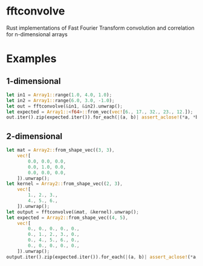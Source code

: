 # fftconvolve
Rust implementations of Fast Fourier Transform convolution and correlation for n-dimensional arrays

# Examples

## 1-dimensional
```rust
let in1 = Array1::range(1.0, 4.0, 1.0);
let in2 = Array1::range(6.0, 3.0, -1.0);
let out = fftconvolve(&in1, &in2).unwrap();
let expected = Array1::<f64>::from_vec(vec![6., 17., 32., 23., 12.]);
out.iter().zip(expected.iter()).for_each(|(a, b)| assert_aclose!(*a, *b, 1e-6));
```

## 2-dimensional
```rust
let mat = Array2::from_shape_vec((3, 3), 
    vec![
        0.0, 0.0, 0.0,
        0.0, 1.0, 0.0,
        0.0, 0.0, 0.0,
    ]).unwrap();
let kernel = Array2::from_shape_vec((2, 3), 
    vec![
        1., 2., 3., 
        4., 5., 6.,
    ]).unwrap();
let output = fftconvolve(&mat, &kernel).unwrap();
let expected = Array2::from_shape_vec((4, 5), 
    vec![
        0., 0., 0., 0., 0., 
        0., 1., 2., 3., 0., 
        0., 4., 5., 6., 0.,
        0., 0., 0., 0., 0.,  
    ]).unwrap();
output.iter().zip(expected.iter()).for_each(|(a, b)| assert_aclose!(*a, *b, 1e-6));
```
